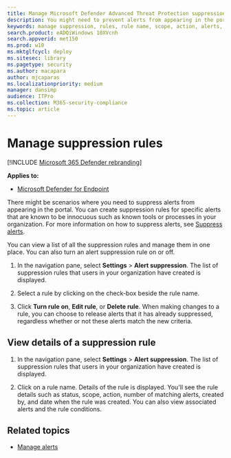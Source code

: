```yaml
---
title: Manage Microsoft Defender Advanced Threat Protection suppression rules
description: You might need to prevent alerts from appearing in the portal by using suppression rules. Learn how to manage your suppression rules in Microsoft Defender ATP.
keywords: manage suppression, rules, rule name, scope, action, alerts, turn on, turn off
search.product: eADQiWindows 10XVcnh
search.appverid: met150
ms.prod: w10
ms.mktglfcycl: deploy
ms.sitesec: library
ms.pagetype: security
ms.author: macapara
author: mjcaparas
ms.localizationpriority: medium
manager: dansimp
audience: ITPro
ms.collection: M365-security-compliance 
ms.topic: article
---
```


# Manage suppression rules

[!INCLUDE [Microsoft 365 Defender rebranding](../../includes/microsoft-defender.md)]


**Applies to:**

- [Microsoft Defender for Endpoint](https://go.microsoft.com/fwlink/p/?linkid=2146631)

There might be scenarios where you need to suppress alerts from appearing in the portal. You can create suppression rules for specific alerts that are known to be innocuous such as known tools or processes in your organization. For more information on how to suppress alerts, see [Suppress alerts](manage-alerts.md).

You can view a list of all the suppression rules and manage them in one place. You can also turn an alert suppression rule on or off.


1. In the navigation pane, select **Settings** > **Alert suppression**. The list of suppression rules that users in your organization have created is displayed.

2. Select a rule by clicking on the check-box beside the rule name.

3. Click **Turn rule on**, **Edit rule**, or  **Delete rule**. When making changes to a rule, you can choose to release alerts that it has already suppressed, regardless whether or not these alerts match the new criteria. 


## View details of a suppression rule

1. In the navigation pane, select **Settings** > **Alert suppression**. The list of suppression rules that users in your organization have created is displayed.

2. Click on a rule name. Details of the rule is displayed. You'll see the rule details such as  status, scope, action, number of matching alerts, created by, and date when the rule was created. You can also view associated alerts and the rule conditions.

## Related topics

- [Manage alerts](manage-alerts.md)
